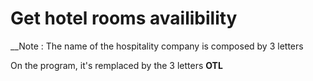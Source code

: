 # Get hotel rooms availibility

__Note : The name of the hospitality company is composed by 3 letters 

On the program, it's remplaced by the 3 letters **OTL**
